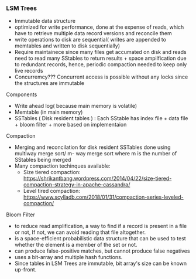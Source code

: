 ### LSM Trees ###
  - Immutable data structure
  - optimized for write performance, done at the expense of reads, which have to retrieve multiple data record versions and reconcile them
  - write operations to disk are sequential( writes are appended to memtables and written to disk sequentially)
  - Require maintainece since many files get accumated on disk and reads need to read many SStables to return results + space ampilfication due to redundant records, hence, periodic compaction needed to keep only live records
  - Concurremcy??? Concurrent access is possible without any locks since the structures are immutable
  
Components
  - Write ahead log( because main memory is volatile)
  - Memtable (in main memory)
  - SSTables ( Disk resident tables ) : Each SStable has index file + data file + bloom filter + more based on implementaion

Compaction
  - Merging and reconcilation for disk resident SSTables done using multiway merge sort/ m- way merge sort where m is the number of SStables being merged
  - Many compaction techinques available:
     - Size tiered compaction: https://shrikantbang.wordpress.com/2014/04/22/size-tiered-compaction-strategy-in-apache-cassandra/
     - Level tired compaction: https://www.scylladb.com/2018/01/31/compaction-series-leveled-compaction/

Bloom Filter
  - to reduce read amplification, a way to find if a record is present in a file or not, If not, we can avoid reading that file altogether.
  - is a space-efficient probabilistic data structure that can be used to test whether the element is a member of the set or not.
  - can produce false-positive matches, but cannot produce false negatives 
  - uses a bit-array and multiple hash functions.
  - Since tables in LSM Trees are immutable, bit array's size can be known up-front.
